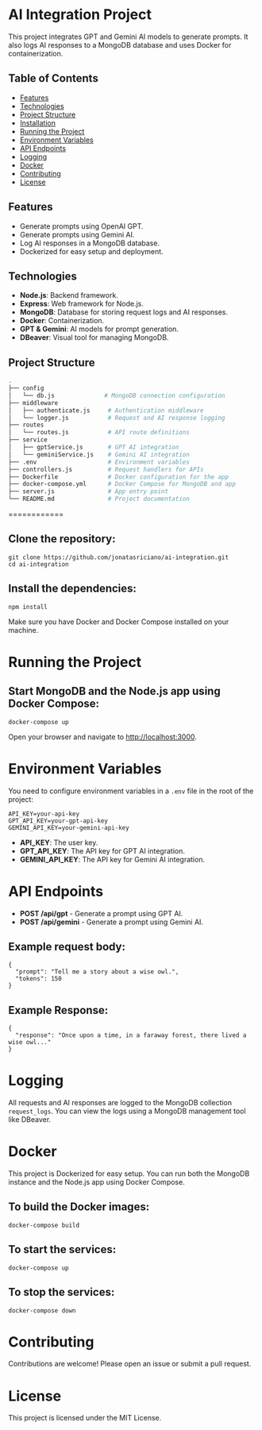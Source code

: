 # AI Integration Project

This project integrates GPT and Gemini AI models to generate prompts. It also logs AI responses to a MongoDB database and uses Docker for containerization.

## Table of Contents

- [Features](#features)
- [Technologies](#technologies)
- [Project Structure](#project-structure)
- [Installation](#installation)
- [Running the Project](#running-the-project)
- [Environment Variables](#environment-variables)
- [API Endpoints](#api-endpoints)
- [Logging](#logging)
- [Docker](#docker)
- [Contributing](#contributing)
- [License](#license)

## Features

- Generate prompts using OpenAI GPT.
- Generate prompts using Gemini AI.
- Log AI responses in a MongoDB database.
- Dockerized for easy setup and deployment.
  
## Technologies

- **Node.js**: Backend framework.
- **Express**: Web framework for Node.js.
- **MongoDB**: Database for storing request logs and AI responses.
- **Docker**: Containerization.
- **GPT & Gemini**: AI models for prompt generation.
- **DBeaver**: Visual tool for managing MongoDB.

## Project Structure

```bash
.
├── config
│   └── db.js              # MongoDB connection configuration
├── middleware
│   ├── authenticate.js     # Authentication middleware
│   └── logger.js           # Request and AI response logging
├── routes
│   └── routes.js           # API route definitions
├── service
│   ├── gptService.js       # GPT AI integration
│   └── geminiService.js    # Gemini AI integration
├── .env                    # Environment variables
├── controllers.js          # Request handlers for APIs
├── Dockerfile              # Docker configuration for the app
├── docker-compose.yml      # Docker Compose for MongoDB and app
├── server.js               # App entry point
└── README.md               # Project documentation
```

============

Clone the repository:
---------------------

    git clone https://github.com/jonatasriciano/ai-integration.git
    cd ai-integration
    

Install the dependencies:
-------------------------

    npm install
    

Make sure you have Docker and Docker Compose installed on your machine.

Running the Project
===================

Start MongoDB and the Node.js app using Docker Compose:
-------------------------------------------------------

    docker-compose up
    

Open your browser and navigate to [http://localhost:3000](http://localhost:3000).

Environment Variables
=====================

You need to configure environment variables in a `.env` file in the root of the project:

    API_KEY=your-api-key
    GPT_API_KEY=your-gpt-api-key
    GEMINI_API_KEY=your-gemini-api-key
    
*   **API\_KEY**: The user key.
*   **GPT\_API\_KEY**: The API key for GPT AI integration.
*   **GEMINI\_API\_KEY**: The API key for Gemini AI integration.

API Endpoints
=============

*   **POST /api/gpt** - Generate a prompt using GPT AI.
*   **POST /api/gemini** - Generate a prompt using Gemini AI.

Example request body:
---------------------

    {
      "prompt": "Tell me a story about a wise owl.",
      "tokens": 150
    }
    

Example Response:
-----------------

    {
      "response": "Once upon a time, in a faraway forest, there lived a wise owl..."
    }
    

Logging
=======

All requests and AI responses are logged to the MongoDB collection `request_logs`. You can view the logs using a MongoDB management tool like DBeaver.

Docker
======

This project is Dockerized for easy setup. You can run both the MongoDB instance and the Node.js app using Docker Compose.

To build the Docker images:
---------------------------

    docker-compose build
    

To start the services:
----------------------

    docker-compose up
    

To stop the services:
---------------------

    docker-compose down
    

Contributing
============

Contributions are welcome! Please open an issue or submit a pull request.

License
=======

This project is licensed under the MIT License.
